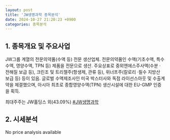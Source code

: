 ```yaml
---
layout: post
title: 'JW생명과학 종목분석'
date: 2024-10-27 21:20:23 +0900
categories: 종목분석
---
```


## 1. 종목개요 및 주요사업

JW그룹 계열의 전문의약품(수액 등) 전문 생산업체. 전문의약품인 수액(기초수액, 특수수액, 영양수액, TPN 등) 제품을 전문으로 생산. 주요상표로 중외엔에스주사액(수분 · 전해질 보급 등), 크린조 및 트리젤주(항생제, 관류 등), 위너프주(칼로리 ·필수 지방산 보급 등) 등이 있음. 글로벌 수액제조사인 미국 박스터사와 독점 라이선스아웃 및 수출계약을 체결했으며, 아시아 최초로 종합영양수액(TPN) 생산시설에 대한 EU-GMP 인증을 획득.

최대주주는 JW홀딩스 외(43.09%)
[#JW생명과학](#)

## 2. 시세분석

No price analysis available

